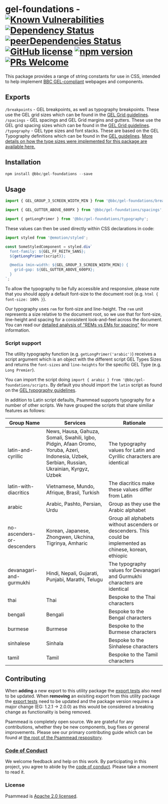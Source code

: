 # gel-foundations - [![Known Vulnerabilities](https://snyk.io/test/github/bbc/psammead/badge.svg?targetFile=packages%2Futilities%2Fgel-foundations%2Fpackage.json)](https://snyk.io/test/github/bbc/psammead?targetFile=packages%2Futilities%2Fgel-foundations%2Fpackage.json) [![Dependency Status](https://david-dm.org/bbc/psammead.svg?path=packages/utilities/gel-foundations)](https://david-dm.org/bbc/psammead?path=packages/utilities/gel-foundations) [![peerDependencies Status](https://david-dm.org/bbc/psammead/peer-status.svg?path=packages/utilities/gel-foundations)](https://david-dm.org/bbc/psammead?path=packages/utilities/gel-foundations&type=peer) [![GitHub license](https://img.shields.io/badge/license-Apache%202.0-blue.svg)](https://github.com/bbc/psammead/blob/latest/LICENSE) [![npm version](https://img.shields.io/npm/v/@bbc/gel-foundations.svg)](https://www.npmjs.com/package/@bbc/gel-foundations) [![PRs Welcome](https://img.shields.io/badge/PRs-welcome-brightgreen.svg)](https://github.com/bbc/psammead/blob/latest/CONTRIBUTING.md)

This package provides a range of string constants for use in CSS, intended to help implement [BBC GEL-compliant](https://www.bbc.co.uk/gel/articles/what-is-gel) webpages and components.

## Exports

`/breakpoints` - GEL breakpoints, as well as typography breakpoints. These use the GEL grid sizes which can be found in the [GEL Grid guidelines](https://www.bbc.co.uk/gel/guidelines/grid#grid-sizes).
`/spacings` - GEL spacings and GEL Grid margins and gutters. These use the GEL grid spacing sizes which can be found in the [GEL Grid guidelines](https://www.bbc.co.uk/gel/guidelines/grid#spacing-layout).
`/typography` - GEL type sizes and font stacks. These are based on the GEL Typography definitions which can be found in the [GEL guidelines](https://www.bbc.co.uk/gel/guidelines/typography). [More details on how the type sizes were implemented for this package are available here.](./typography_sizes_web.md)

## Installation

```jsx
npm install @bbc/gel-foundations --save
```

## Usage

```jsx
import { GEL_GROUP_3_SCREEN_WIDTH_MIN } from '@bbc/gel-foundations/breakpoints';

import { GEL_GUTTER_ABOVE_600PX } from '@bbc/gel-foundations/spacings';

import { getLongPrimer } from '@bbc/gel-foundations/typography';
```

These values can then be used directly within CSS declarations in code:

```jsx
import styled from '@emotion/styled';

const SomeStyledComponent = styled.div`
  font-family: ${GEL_FF_REITH_SANS};
  ${getLongPrimer(script)};

  @media (min-width: ${GEL_GROUP_3_SCREEN_WIDTH_MIN}) {
    grid-gap: ${GEL_GUTTER_ABOVE_600PX};
  }
`;
```

To allow the typography to be fully accessible and responsive, please note that you should apply a default font-size to the document root (e.g. `html { font-size: 100% }`).

Our typography uses `rem` for font-size and line-height. The `rem` unit represents a size relative to the document root, so we use that for font-size, line-height and spacing for a consistent look-and-feel across the document. You can read our [detailed analysis of "REMs vs EMs for spacing"](https://github.com/bbc/psammead/tree/latest/documentation/Spacing-Units.md) for more information.

### Script support

The utility typography function (e.g. `getLongPrimer('arabic')`) receives a script argument which is an object with the different script GEL Types Sizes and returns the `font-sizes` and `line-heights` for the specific GEL Type (e.g. `Long Premier`).

You can import the script doing `import { arabic } from '@bbc/gel-foundations/scripts`. By default you should import the `latin` script as found on the [GEL typography guidelines](https://www.bbc.co.uk/gel/guidelines/typography#type-sizes).

In addition to Latin script defaults, Psammead supports typography for a number of other scripts. We have grouped the scripts that share similiar features as follows:

<!-- prettier-ignore -->
| Group Name                  | Services |             Rationale       |
| --------------------------- | -------- | --------------------------- |
| latin-and-cyrillic          | News, Hausa, Gahuza, Somali, Swahili, Igbo, Pidgin, Afaan Oromo, Yoruba, Azeri, Indonesia, Uzbek, Serbian, Russian, Ukrainian, Kyrgyz, Uzbek | The typography values for Latin and Cyrillic characters are identical |
| latin-with-diacritics | Vietnamese, Mundo, Afrique, Brasil, Turkish | The diacritics make these values differ from Latin |
| arabic                      | Arabic, Pashto, Persian, Urdu | Group as they use the Arabic alphabet |
| no-ascenders-or-descenders  | Korean, Japanese, Zhongwen, Ukchina, Tigrinya, Amharic | Group all alphabets without ascenders or descenders. This could be implemented as chinese, korean, ethiopic | Hindi, Nepali, Gujarati, Punjabi, Marathi, Telugu | The typography values for Devanagari and Gurmukhi characters are identical |
| devanagari-and-gurmukhi     |  Hindi, Nepali, Gujarati, Punjabi, Marathi, Telugu | The typography values for Devanagari and Gurmukhi characters are identical |
| thai                        | Thai     | Bespoke to the Thai characters       |
| bengali                     | Bengali  | Bespoke to the Bengal characters     |
| burmese                     | Burmese  | Bespoke to the Burmese characters    |
| sinhalese                   | Sinhala  | Bespoke to the Sinhalese characters  |
| tamil                       | Tamil    | Bespoke to the Tamil characters      |

## Contributing

When **adding** a new export to this utility package the [export tests](https://github.com/bbc/psammead/blob/5d7395fd60bd8d73796d5a23775b4b5b36db1445/packages/utilities/gel-foundations/index.test.jsx#L13-L59) also need to be updated. When **removing** an exisiting export from this utility package the [export tests](https://github.com/bbc/psammead/blob/5d7395fd60bd8d73796d5a23775b4b5b36db1445/packages/utilities/gel-foundations/index.test.jsx#L13-L59) need to be updated and the package version requires a major change (EG: 1.2.1 -> 2.0.0) as this would be considered a breaking change as functionality is being removed.

Psammead is completely open source. We are grateful for any contributions, whether they be new components, bug fixes or general improvements. Please see our primary contributing guide which can be found at [the root of the Psammead respository](https://github.com/bbc/psammead/blob/latest/CONTRIBUTING.md).

### [Code of Conduct](https://github.com/bbc/psammead/blob/latest/CODE_OF_CONDUCT.md)

We welcome feedback and help on this work. By participating in this project, you agree to abide by the [code of conduct](https://github.com/bbc/psammead/blob/latest/CODE_OF_CONDUCT.md). Please take a moment to read it.

### License

Psammead is [Apache 2.0 licensed](https://github.com/bbc/psammead/blob/latest/LICENSE).
